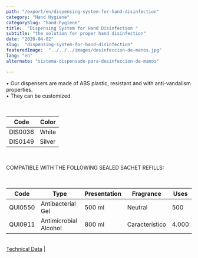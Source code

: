 ```yaml
---
path: "/export/en/dispensing-system-for-hand-disinfection"
category: "Hand Hygiene"
categorySlug: "hand-hygiene"
title:  "Dispensing System for Hand Disinfection "
subtitle: "the solution for proper hand disinfection"
date: "2020-04-02"
slug:  "dispensing-system-for-hand-disinfection"
featuredImage:  "../../../images/desinfeccion-de-manos.jpg"
lang: "en"
alternate: "sistema-dispensado-para-desinfeccion-de-manos"

---
```

• Our dispensers are made of ABS plastic, resistant and with anti-vandalism properties.<br/>
• They can be customized.<br/>



<br>
<table class="min-w-full md:min-w-0 divide-y-0 divide-gray-200">
          <thead class=" bg-white">
            <tr>
              <th scope="col" class="px-6 text-center text-xs font-medium text-white bg-primary-default uppercase tracking-wider">
                Code
              </th>
               <th scope="col" class="px-6 py-3 text-center text-xs font-medium text-white bg-primary-lighter uppercase tracking-wider">
                Color
              </th>
            </tr>
          </thead>
          <tbody>
            <tr class="bg-gray-100">
              <td class="px-6 py-4 whitespace-nowrap text-sm text-gray-700 text-center">
              DIS0036
              </td>
              <td class="px-6 py-4 whitespace-nowrap text-sm text-gray-700 text-center">
               White
              </td>
            </tr>
            <tr class="bg-gray-300">
              <td class="px-6 py-4 whitespace-nowrap text-sm text-gray-700 text-center">
              DIS0149
              </td>
              <td class="px-6 py-4 whitespace-nowrap text-sm text-gray-700 text-center">
               Silver
              </td>
            </tr>
          </tbody>
        </table> <br>

COMPATIBLE WITH THE FOLLOWING SEALED SACHET REFILLS:

<br>
<table class="min-w-full md:min-w-0 divide-y-0 divide-gray-200">
          <thead class=" bg-white">
            <tr>
              <th scope="col" class="px-6 text-center text-xs font-medium text-white bg-primary-default uppercase tracking-wider">
                Code
              </th>
               <th scope="col" class="px-6 py-3 text-center text-xs font-medium text-white bg-primary-default uppercase tracking-wider">
                Type
              </th>
              <th scope="col" class="px-6 py-3 text-center text-xs font-medium  text-white bg-primary-lighter uppercase tracking-wider">
                Presentation
              </th>
              <th scope="col" class="px-6 py-3 text-center text-xs font-medium text-white bg-primary-default uppercase tracking-wider">
                Fragrance
              </th>
              <th scope="col" class="px-6 py-3 text-center text-xs font-medium text-white bg-primary-lighter uppercase tracking-wider">
                Uses
              </th>
            </tr>
          </thead>
          <tbody>
            <tr class="bg-gray-100">
              <td class="px-6 py-4 whitespace-nowrap text-sm text-gray-700 text-center">
              QUI0550
              </td>
              <td class="px-6 py-4 whitespace-nowrap text-sm text-gray-700 text-center">
               Antibacterial Gel 
              </td>
              <td class="px-6 py-4 whitespace-nowrap text-sm text-gray-700 text-center">
               500 ml
              </td>
              <td class="px-6 py-4 whitespace-nowrap text-sm text-gray-700 text-center">
               Neutral
              </td>
              <td class="px-6 py-4 whitespace-nowrap text-sm text-gray-700 text-center">
               500
              </td>
            </tr>
            <tr class="bg-gray-300">
              <td class="px-6 py-4 whitespace-nowrap text-sm text-gray-700 text-center">
              QUI0911
              </td>
               <td class="px-6 py-4 whitespace-nowrap text-sm text-gray-700 text-center">
               Antimicrobial Alcohol
              </td>
              <td class="px-6 py-4 whitespace-nowrap text-sm text-gray-700 text-center">
               800 ml
              </td>
              <td class="px-6 py-4 whitespace-nowrap text-sm text-gray-700 text-center">
               Característico
              </td>
              <td class="px-6 py-4 whitespace-nowrap text-sm text-gray-700 text-center">
               4.000
              </td>
            </tr>
          </tbody>
        </table>
        <br>
 <a href="../../../files/FT-desinfeccion-de-manos.pdf" target="_blank" rel="noopener">Technical Data</a> |
